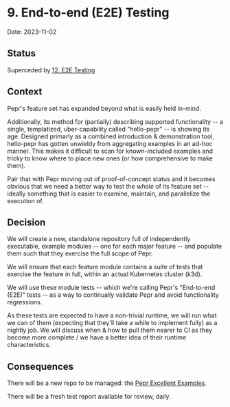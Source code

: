# 9. End-to-end (E2E) Testing

Date: 2023-11-02

## Status

Superceded by [12. E2E Testing](./0012-e2e-testing.md)

## Context

Pepr's feature set has expanded beyond what is easily held in-mind.  

Additionally, its method for (partially) describing supported functionality -- a single, templatized, uber-capability called "hello-pepr" -- is showing its age. Designed primarly as a combined introduction & demonstration tool, hello-pepr has gotten unwieldy from aggregating examples in an ad-hoc manner. This makes it difficult to scan for known-included examples and tricky to know where to place new ones (or how comprehensive to make them).

Pair that with Pepr moving out of proof-of-concept status and it becomes obvious that we need a better way to test the _whole_ of its feature set -- ideally something that is easier to examine, maintain, and parallelize the execution of.


## Decision

We will create a new, standalone repository full of independently executable, example modules -- one for each major feature -- and populate them such that they exercise the full scope of Pepr.

We will ensure that each feature module contains a suite of tests that exercise the feature in full, within an actual Kubernetes cluster (k3d).

We will use these module tests --  which we're calling Pepr's "End-to-end (E2E)" tests -- as a way to continually validate Pepr and avoid functionality regressions.

As these tests are expected to have a non-trivial runtime, we will run what we can of them (expecting that they'll take a while to implement fully) as a nightly job. We will discuss when & how to pull them nearer to CI as they become more complete / we have a better idea of their runtime characteristics.


## Consequences

There will be a new repo to be managed: the [Pepr Excellent Examples](https://github.com/defenseunicorns/pepr-excellent-examples).

There will be a fresh test report available for review, daily.
